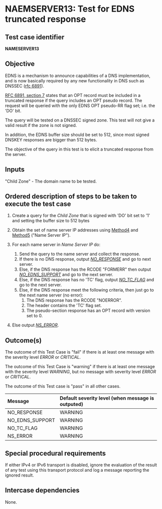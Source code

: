 # NAEMSERVER13: Test for EDNS truncated response

## Test case identifier

**NAMESERVER13**

## Objective

EDNS is a mechanism to announce capabilities of a DNS implementation,
and is now basically required by any new functionality in DNS such as
DNSSEC ([rfc 6891]).

[RFC 6891, section 7] states that an OPT record must be included
in a truncated response if the query includes an OPT pseudo record.
The request will be queried with the only EDNS OPT pseudo-RR flag set; i.e. the
'DO' bit. 

The query will be tested on a DNSSEC signed zone. This test will not give a
valid result if the zone is not signed.  

In addition, the EDNS buffer size should be set to 512, since most signed DNSKEY
responses are bigger than 512 bytes. 

The objective  of the query in this test  is to elicit a truncated response
from the server.

## Inputs

"Child Zone" - The domain name to be tested.

## Ordered description of steps to be taken to execute the test case

1. Create a query for the *Child Zone* that is signed with 'DO' bit set to '1' and
setting the buffer size to 512 bytes

2. Obtain the set of name server IP addresses using [Method4] and [Method5]
   ("Name Server IP").

3. For each name server in *Name Server IP* do:
	1. Send the query to the name server and collect the response.
	2. If there is no DNS response, output *[NO_RESPONSE]* and go to
      	next server.
	3. Else, if the DNS response has the RCODE "FORMERR" then output
      	*[NO_EDNS_SUPPORT]* and go to the next server. 
	4. Else, if the DNS response has no 'TC' flag, output *[NO_TC_FLAG]* and go to
	the next server.
	5. Else, if the DNS response meet the following criteria,
      	then just go to the next name server (no error):
		1. The DNS response has the RCODE "NOERROR".
		2. The header contains the 'TC' flag set.
		3. The pseudo-section response has an OPT record with version set to 0.

4. Else output *[NS_ERROR]*.
 
## Outcome(s)

The outcome of this Test Case is "fail" if there is at least one message
with the severity level *ERROR* or *CRITICAL*.

The outcome of this Test Case is "warning" if there is at least one message
with the severity level *WARNING*, but no message with severity level
*ERROR* or *CRITICAL*.

The outcome of this Test case is "pass" in all other cases.

Message                           | Default severity level (when message is outputed)
:---------------------------------|:--------------------------------------------------
NO_RESPONSE                       | WARNING
NO_EDNS_SUPPORT                   | WARNING
NO_TC_FLAG                        | WARNING
NS_ERROR			  | WARNING     

## Special procedural requirements

If either IPv4 or IPv6 transport is disabled, ignore the evaluation of the
result of any test using this transport protocol and log a message reporting
the ignored result.

## Intercase dependencies

None.

[RFC 6891]: https://tools.ietf.org/html/rfc6891
[RFC 6891, section 7]: https://tools.ietf.org/html/rfc6891#section-7
[Method4]: ../Methods.md#method-4-delegation-name-server-addresses
[Method5]: ../Methods.md#method-5-in-zone-addresses-records-of-name-servers
[NO_RESPONSE]: #outcomes
[NO_EDNS_SUPPORT]: #outcomes
[NO_TC_FLAG]: #outcomes
[NS_ERROR]: #outcomes


